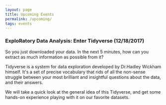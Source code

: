 ```yaml
---
layout: page
title: Upcoming Events
permalink: /upcoming/
tags: events
---
```


### ExploRatory Data Analysis: Enter Tidyverse (12/18/2017)

So you just downloaded your data. In the next 5 minutes, how can you extract as much information as possible from it?

Tidyverse is a system for data exploration developed by Dr.Hadley Wickham himself. It's a set of precise vocabulary that rids of all the non-sense struggle between your most brilliant and insightful questions about the data, and their answers.

We will take a quick look at the general idea of this Tidyverse, and get some hands-on experience playing with it on our favorite datasets.
